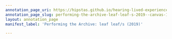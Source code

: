 ```yaml
---
annotation_page_uri: https://hipstas.github.io/hearing-lived-experience/annotations/performing-the-archive-leaf-leaf-s-2019--canvas-1-2019.json
annotation_page_slug: performing-the-archive-leaf-leaf-s-2019--canvas-1-2019
layout: annotation_page
manifest_label: 'Performing the Archive: leaf leaf/s (2019)'

---
```

